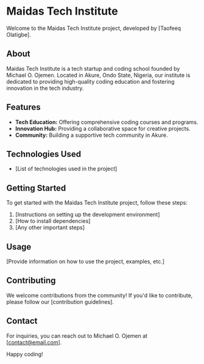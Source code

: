 # Maidas Tech Institute

Welcome to the Maidas Tech Institute project, developed by [Taofeeq Olatigbe].

## About

Maidas Tech Institute is a tech startup and coding school founded by Michael O. Ojemen. Located in Akure, Ondo State, Nigeria, our institute is dedicated to providing high-quality coding education and fostering innovation in the tech industry.

## Features

- **Tech Education:** Offering comprehensive coding courses and programs.
- **Innovation Hub:** Providing a collaborative space for creative projects.
- **Community:** Building a supportive tech community in Akure.

## Technologies Used

- [List of technologies used in the project]

## Getting Started

To get started with the Maidas Tech Institute project, follow these steps:

1. [Instructions on setting up the development environment]
2. [How to install dependencies]
3. [Any other important steps]

## Usage

[Provide information on how to use the project, examples, etc.]

## Contributing

We welcome contributions from the community! If you'd like to contribute, please follow our [contribution guidelines].

## Contact

For inquiries, you can reach out to Michael O. Ojemen at [contact@email.com].

Happy coding!
